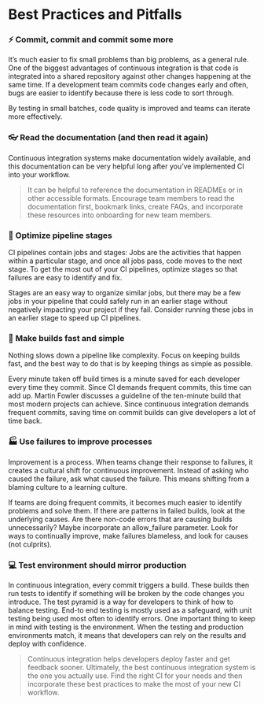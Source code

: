 # Best Practices and Pitfalls

### :zap: Commit, commit and commit some more
It’s much easier to fix small problems than big problems, as a general rule. One of the biggest advantages of continuous integration is that code is integrated into a shared repository against other changes happening at the same time. If a development team commits code changes early and often, bugs are easier to identify because there is less code to sort through.

By testing in small batches, code quality is improved and teams can iterate more effectively.

### :eyeglasses: Read the documentation (and then read it again)
Continuous integration systems make documentation widely available, and this documentation can be very helpful long after you’ve implemented CI into your workflow. 

> It can be helpful to reference the documentation in READMEs or in other accessible formats. Encourage team members to read the documentation first, bookmark links, create FAQs, and incorporate these resources into onboarding for new team members.

### :gem: Optimize pipeline stages
CI pipelines contain jobs and stages: Jobs are the activities that happen within a particular stage, and once all jobs pass, code moves to the next stage. To get the most out of your CI pipelines, optimize stages so that failures are easy to identify and fix.

Stages are an easy way to organize similar jobs, but there may be a few jobs in your pipeline that could safely run in an earlier stage without negatively impacting your project if they fail. Consider running these jobs in an earlier stage to speed up CI pipelines.

### :rocket: Make builds fast and simple
Nothing slows down a pipeline like complexity. Focus on keeping builds fast, and the best way to do that is by keeping things as simple as possible.

Every minute taken off build times is a minute saved for each developer every time they commit. Since CI demands frequent commits, this time can add up. Martin Fowler discusses a guideline of the ten-minute build that most modern projects can achieve. Since continuous integration demands frequent commits, saving time on commit builds can give developers a lot of time back.

### :factory: Use failures to improve processes
Improvement is a process. When teams change their response to failures, it creates a cultural shift for continuous improvement. Instead of asking who caused the failure, ask what caused the failure. This means shifting from a blaming culture to a learning culture.

If teams are doing frequent commits, it becomes much easier to identify problems and solve them. If there are patterns in failed builds, look at the underlying causes. Are there non-code errors that are causing builds unnecessarily? Maybe incorporate an allow_failure parameter. Look for ways to continually improve, make failures blameless, and look for causes (not culprits).

### :computer: Test environment should mirror production
In continuous integration, every commit triggers a build. These builds then run tests to identify if something will be broken by the code changes you introduce. The test pyramid is a way for developers to think of how to balance testing. End-to end testing is mostly used as a safeguard, with unit testing being used most often to identify errors. One important thing to keep in mind with testing is the environment. When the testing and production environments match, it means that developers can rely on the results and deploy with confidence.

> Continuous integration helps developers deploy faster and get feedback sooner. Ultimately, the best continuous integration system is the one you actually use. Find the right CI for your needs and then incorporate these best practices to make the most of your new CI workflow.